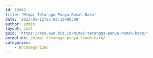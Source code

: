 ```yaml
---
id: 16949
title: 'Mimpi Tetangga Punya Rumah Baru'
date: '2023-01-12T03:03:32+00:00'
author: admin
layout: post
guid: 'https://bos.awn.biz.id/mimpi-tetangga-punya-rumah-baru/'
permalink: /mimpi-tetangga-punya-rumah-baru/
categories:
    - Uncategorized
---
```


